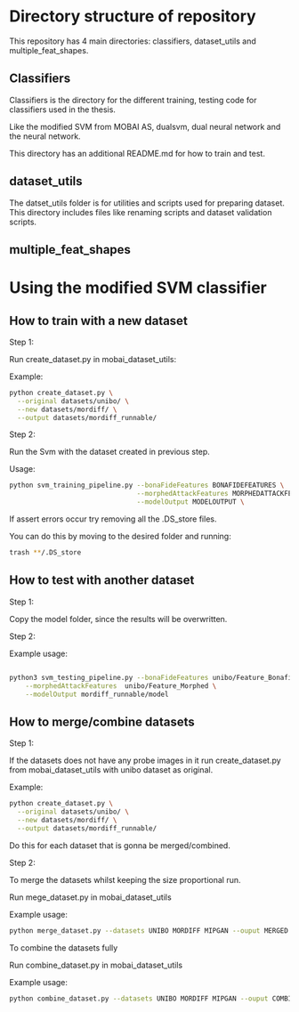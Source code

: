 # Directory structure of repository
This repository has 4 main directories: classifiers, dataset_utils and 
multiple_feat_shapes. 


## Classifiers
Classifiers is the directory for the different training, testing code for 
classifiers used in the thesis.

Like the modified SVM from MOBAI AS, dualsvm, dual neural network and the neural network.

This directory has an additional README.md for how to train and test.

## dataset_utils

The datset_utils folder is for utilities and scripts used for preparing dataset.
This directory includes files like renaming scripts and dataset validation scripts.

## multiple_feat_shapes 

# Using the modified SVM classifier 

## How to train with a new dataset 
Step 1: 

Run create_dataset.py in mobai_dataset_utils:


Example:
```bash
python create_dataset.py \
  --original datasets/unibo/ \
  --new datasets/mordiff/ \
  --output datasets/mordiff_runnable/

```

Step 2:

Run the Svm with the dataset created in previous step. 

Usage:
```bash
python svm_training_pipeline.py --bonaFideFeatures BONAFIDEFEATURES \
                                --morphedAttackFeatures MORPHEDATTACKFEATURES \
                                --modelOutput MODELOUTPUT \
```




If assert errors occur try removing all the .DS_store files.

You can do this by moving to the desired folder and running:
```bash
trash **/.DS_store
```


## How to test with another dataset 

Step 1: 

Copy the model folder, since the results will be overwritten.

Step 2:

Example usage:
```bash

python3 svm_testing_pipeline.py --bonaFideFeatures unibo/Feature_Bonafide \
	--morphedAttackFeatures  unibo/Feature_Morphed \
	--modelOutput mordiff_runnable/model
```


## How to merge/combine datasets

<!-- These instructions are for merging 2 or more datasets, whilst keeping the size -->
<!-- proportional.  -->

Step 1:

If the datasets does not have any probe images in it run create_dataset.py 
from mobai_dataset_utils with unibo dataset as original.

Example:
```bash
python create_dataset.py \
  --original datasets/unibo/ \
  --new datasets/mordiff/ \
  --output datasets/mordiff_runnable/

```

Do this for each dataset that is gonna be merged/combined.


Step 2:


To merge the datasets whilst keeping the size proportional run. 

Run mege_dataset.py in mobai_dataset_utils


Example usage: 
```bash
python merge_dataset.py --datasets UNIBO MORDIFF MIPGAN --ouput MERGED
```

To combine the datasets fully 

Run combine_dataset.py in mobai_dataset_utils

Example usage:

```bash
python combine_dataset.py --datasets UNIBO MORDIFF MIPGAN --ouput COMBINED
```

